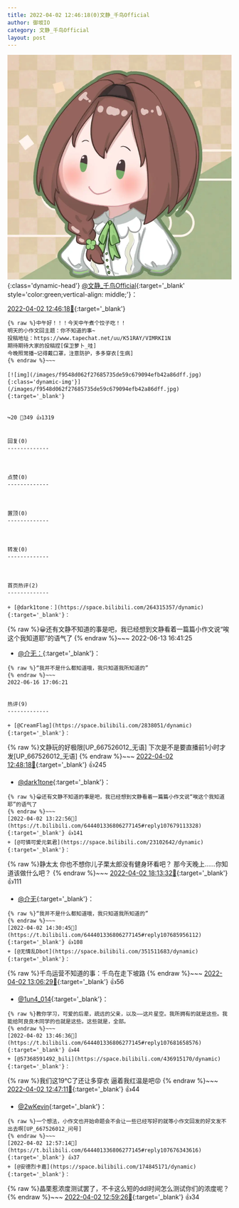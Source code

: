 ```yaml
---
title: 2022-04-02 12:46:18(0)文静_千鸟Official
author: 御坂IO
category: 文静_千鸟Official
layout: post
---
```


![img](/images/ac7482ed1b9a7f203dc68c0c4a77c488a27b108a.jpg){:class='dynamic-head'}
[@文静_千鸟Official](https://space.bilibili.com/667526012/dynamic){:target='_blank' style='color:green;vertical-align: middle;'}：

[2022-04-02 12:46:18🔗](https://t.bilibili.com/644401336806277145){:target='_blank'}

~~~
{% raw %}中午好！！！今天中午煮个饺子吃！！
明天的小作文回主题：你不知道的事~
投稿地址：https://www.tapechat.net/uu/K51RAY/VIMRKI1N 
期待期待大家的投稿捏[保卫萝卜_哇]
今晚照常播~记得戴口罩，注意防护，多多穿衣[生病]
{% endraw %}~~~

[![img](/images/f9548d062f27685735de59c679094efb42a86dff.jpg){:class='dynamic-img'}](/images/f9548d062f27685735de59c679094efb42a86dff.jpg){:target='_blank'}


↪️20 💬349 👍1319


回复(0)
-------------



点赞(0)
-------------



置顶(0)
-------------



转发(0)
-------------



首页热评(2)
-------------

+ [@dark1tone：](https://space.bilibili.com/264315357/dynamic){:target='_blank'}：
~~~
{% raw %}😀还有文静不知道的事是吧，我已经想到文静看着一篇篇小作文说“唉这个我知道耶”的语气了
{% endraw %}~~~
2022-06-13 16:41:25
+ [@介无：](https://space.bilibili.com/12942189/dynamic){:target='_blank'}：
~~~
{% raw %}“我并不是什么都知道哦，我只知道我所知道的”
{% endraw %}~~~
2022-06-16 17:06:21


热评(9)
-------------

+ [@CreamFlag](https://space.bilibili.com/2838051/dynamic){:target='_blank'}：
~~~
{% raw %}文静玩的好极限[UP_667526012_无语]
下次是不是要直播前1小时才发[UP_667526012_无语]
{% endraw %}~~~
[2022-04-02 12:48:18🔗](https://t.bilibili.com/644401336806277145#reply107675158736){:target='_blank'} 👍245
+ [@dark1tone](https://space.bilibili.com/264315357/dynamic){:target='_blank'}：
~~~
{% raw %}😀还有文静不知道的事是吧，我已经想到文静看着一篇篇小作文说“唉这个我知道耶”的语气了
{% endraw %}~~~
[2022-04-02 13:22:56🔗](https://t.bilibili.com/644401336806277145#reply107679113328){:target='_blank'} 👍141
+ [@可憐可愛元氣君](https://space.bilibili.com/23102642/dynamic){:target='_blank'}：
~~~
{% raw %}静太太
你也不想你儿子栗太郎没有健身环看吧？
那今天晚上……你知道该做什么吧？
{% endraw %}~~~
[2022-04-02 18:13:32🔗](https://t.bilibili.com/644401336806277145#reply107708752064){:target='_blank'} 👍111
+ [@介无](https://space.bilibili.com/12942189/dynamic){:target='_blank'}：
~~~
{% raw %}“我并不是什么都知道哦，我只知道我所知道的”
{% endraw %}~~~
[2022-04-02 14:30:45🔗](https://t.bilibili.com/644401336806277145#reply107685956112){:target='_blank'} 👍108
+ [@无情乱Dbot](https://space.bilibili.com/351511683/dynamic){:target='_blank'}：
~~~
{% raw %}千鸟运营不知道的事：千鸟在走下坡路
{% endraw %}~~~
[2022-04-02 13:06:29🔗](https://t.bilibili.com/644401336806277145#reply107677529408){:target='_blank'} 👍56
+ [@1un4_014](https://space.bilibili.com/387297962/dynamic){:target='_blank'}：
~~~
{% raw %}教你学习，可爱的后辈，疏远的父亲，以及――这片星空。我所拥有的就是这些。我能给阿良良木同学的也就是这些。这些就是，全部。
{% endraw %}~~~
[2022-04-02 13:46:36🔗](https://t.bilibili.com/644401336806277145#reply107681658576){:target='_blank'} 👍44
+ [@57368591492_bili](https://space.bilibili.com/436915170/dynamic){:target='_blank'}：
~~~
{% raw %}我们这19℃了还让多穿衣  逼着我红温是吧😡
{% endraw %}~~~
[2022-04-02 12:47:11🔗](https://t.bilibili.com/644401336806277145#reply107675110112){:target='_blank'} 👍44
+ [@2wKevin](https://space.bilibili.com/413988693/dynamic){:target='_blank'}：
~~~
{% raw %}一个想法，小作文也开始命题会不会让一些已经写好的就等小作文回发的好文发不出去啊[UP_667526012_问号]
{% endraw %}~~~
[2022-04-02 12:57:14🔗](https://t.bilibili.com/644401336806277145#reply107676343616){:target='_blank'} 👍37
+ [@安德烈卡嘉](https://space.bilibili.com/174845171/dynamic){:target='_blank'}：
~~~
{% raw %}晶栗惹浓度测试罢了，不卡这么短的ddl时间怎么测试你们的浓度呢？
{% endraw %}~~~
[2022-04-02 12:59:26🔗](https://t.bilibili.com/644401336806277145#reply107676547808){:target='_blank'} 👍34


